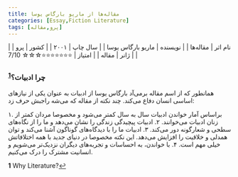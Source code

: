 ```yaml
---
title: مقاله‌ها از ماریو بارگاس یوسا
categories: [Essay,Fiction Literature]
tags: [پرو,مقاله]
---     
```


| نام اثر | مقاله‌ها |
| نویسنده | ماریو بارگاس یوسا |
| سال چاپ |  ۲۰۰۱ |
| کشور | پرو  |
| ژانر | مقاله  |
| امتیاز | ⭐⭐⭐⭐⭐⭐⭐☆☆☆ 7/10  |

### چرا ادبیات؟<sup id="a1">[1](#f1)</sup>

همانطور که از اسم مقاله برمی‌آد بارگاس یوسا از ادبیات به عنوان یکی از نیازهای اساسی انسان دفاع می‌کند. چند نکته از مقاله که می‌شه راجبش حرف زد:

۱. براساس آمار خواندن ادبیات سال به سال کمتر می‌شود و مخصوصا مردان کمتر از زنان ادبیات می‌خوانند.
۲.  ادبیات پیچیدگی زندگی را نشان می‌دهد و ما را از نگاه‌های سطحی و شعارگونه دور می‌کند.
۳. ادبیات ما را با دیدگاه‌های گوناگون آشنا می‌کند و توان همدلی و خلاقیت را افزایش می‌دهد. این نکته مخصوصا در دنیای جدید با همه اختلافاتش خیلی مهم است.
۴. با خواندن، به احساسات و تجربه‌های دیگران نزدیک‌تر می‌شویم و انسانیت 
مشترک را درک می‌کنیم.


<b id="f1">1</b> <span class="footnote">Why Literature?</span>[↩](#a1)
